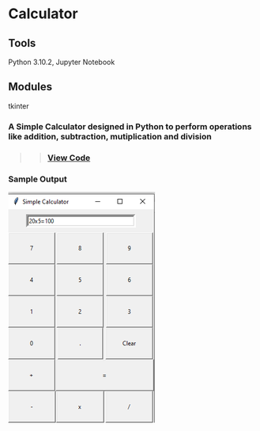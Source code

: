 # Calculator
## Tools
Python 3.10.2, Jupyter Notebook
## Modules
tkinter

### A Simple Calculator designed in Python to perform operations like addition, subtraction, mutiplication and division
>>### [View Code](https://github.com/xavierina12/Data-Analytics/blob/main/Projects/Calculator/Calculator.ipynb)

### Sample Output
![](https://github.com/xavierina12/Data-Analytics/blob/main/Projects/Calculator/Calculator.png)





